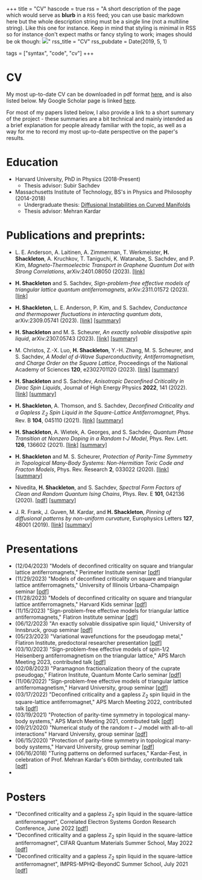 +++
title = "CV"
hascode = true
rss = "A short description of the page which would serve as **blurb** in a `RSS` feed; you can use basic markdown here but the whole description string must be a single line (not a multiline string). Like this one for instance. Keep in mind that styling is minimal in RSS so for instance don't expect maths or fancy styling to work; images should be ok though: ![](https://upload.wikimedia.org/wikipedia/en/b/b0/Rick_and_Morty_characters.jpg)"
rss_title = "CV"
rss_pubdate = Date(2019, 5, 1)

tags = ["syntax", "code", "cv"]
+++

# CV

My most up-to-date CV can be downloaded in pdf format [here](/pdfs/henryShackletonCV.pdf), and is also listed below. My Google Scholar page is linked [here](https://scholar.google.com/citations?user=VO6t9ZQAAAAJ&hl=en).

For most of my papers listed below, I also provide a link to a short summary of the project - these summaries are a bit technical and mainly intended as a brief explanation for people already familiar with the topic, as well as a way for me to record my most up-to-date perspective on the paper's results.

# Education    
* Harvard University, PhD in Physics (2018-Present) 
  * Thesis advisor: Subir Sachdev
* Massachusetts Institute of Technology, BS's in Physics and Philosophy (2014-2018)         
  * Undergraduate thesis: [Diffusional Instabilities on Curved Manifolds](https://dspace.mit.edu/handle/1721.1/120212)
  * Thesis advisor: Mehran Kardar  
# Publications and preprints:     

- L. E. Anderson, A. Laitinen, A. Zimmerman, T. Werkmeister, **H. Shackleton**, A. Kruchkov, T. Taniguchi, K. Watanabe, S. Sachdev, and P. Kim, *Magneto-Thermoelectric Transport in Graphene Quantum Dot with Strong Correlations*, arXiv:2401.08050 (2023). [[link]](https://arxiv.org/abs/2401.08050)
- **H. Shackleton** and S. Sachdev, *Sign-problem-free effective models of triangular lattice quantum antiferromagnets*, arXiv:2311.01572 (2023). [[link]](https://arxiv.org/abs/2311.01572)

- **H. Shackleton**, L. E. Anderson, P. Kim, and S. Sachdev, *Conductance and thermopower fluctuations in interacting quantum dots*, arXiv:2309.05741 (2023). [[link]](https://doi.org/10.48550/arXiv.2309.05741) [[summary]](/papers/graphenetheory)

- **H. Shackleton** and M. S. Scheurer, *An exactly solvable dissipative spin liquid*, arXiv:2307.05743 (2023). [[link]](https://doi.org/10.48550/arXiv.2307.05743) [[summary]](/papers/bilayer)

- M. Christos, Z.-X. Luo, **H. Shackleton**, Y.-H. Zhang, M. S. Scheurer, and S. Sachdev, *A Model of d-Wave Superconductivity, Antiferromagnetism, and Charge Order on the Square Lattice*, Proceedings of the National Academy of Sciences **120**, e2302701120 (2023). [[link]](https://doi.org/10.1073/pnas.2302701120) [[summary]](/papers/ancilla)

- **H. Shackleton** and S. Sachdev, *Anisotropic Deconfined Criticality in Dirac Spin Liquids*, Journal of High Energy Physics **2022**, 141 (2022). [[link]](https://doi.org/10.1007/JHEP07(2022)141) [[summary]](/papers/dqcp2) 

- **H. Shackleton**, A. Thomson, and S. Sachdev, *Deconfined Criticality and a Gapless $\mathbb{Z}_2$ Spin Liquid in the Square-Lattice Antiferromagnet*, Phys. Rev. B **104**, 045110 (2021). [[link]](https://doi.org/10.1103/PhysRevB.104.045110) [[summary]](/papers/dqcp1) 

- **H. Shackleton**, A. Wietek, A. Georges, and S. Sachdev, *Quantum Phase Transition at Nonzero Doping in a Random t-J Model*, Phys. Rev. Lett. **126**, 136602 (2021). [[link]](https://doi.org/10.1103/PhysRevLett.126.136602) [[summary]](/papers/tj) 

- **H. Shackleton** and M. S. Scheurer, *Protection of Parity-Time Symmetry in Topological Many-Body Systems: Non-Hermitian Toric Code and Fracton Models*, Phys. Rev. Research **2**, 033022 (2020). [[link]](https://doi.org/10.1103/PhysRevResearch.2.033022) [[summary]](/papers/tc)

- Nivedita, **H. Shackleton**, and S. Sachdev, *Spectral Form Factors of Clean and Random Quantum Ising Chains*, Phys. Rev. E **101**, 042136 (2020). [[pdf]](https://doi.org/10.1103/PhysRevE.101.042136) [[summary]](/papers/isingsff)

- J. R. Frank, J. Guven, M. Kardar, and **H. Shackleton**, *Pinning of diffusional patterns by non-uniform curvature*, Europhysics Letters **127**, 48001 (2019). [[link]](https://doi.org/10.1209/0295-5075/127/48001) [[summary]](/papers/kardar) 

# Presentations
* (12/04/2023) "Models of deconfined criticality on square and triangular lattice antiferromagnets," Perimeter Institute seminar [[pdf]](/presentations/dec23Perimeter.pdf)
* (11/29/2023) "Models of deconfined criticality on square and triangular lattice antiferromagnets," University of Illinois Urbana-Champaign seminar [[pdf]](/presentations/nov23UIUC.pdf)
* (11/28/2023) "Models of deconfined criticality on square and triangular lattice antiferromagnets," Harvard Kids seminar [[pdf]](/presentations/nov23Kids.pdf)
* (11/15/2023) "Sign-problem-free effective models for triangular lattice antiferromagnets," Flatiron Institute seminar [[pdf]](/presentations/nov23Flatiron.pdf)
* (06/12/2023) "An exactly solvable dissipative spin liquid," University of Innsbruck, group seminar [[pdf]](/presentations/jun23Innsbruck.pdf)
* (05/23/2023) "Variational wavefunctions for the pseudogap metal," Flatiron Institute, predoctoral researcher presentation [[pdf]](/presentations/may23Flatiron.pdf)
* (03/10/2023) "Sign-problem-free effective models of spin-1/2 Heisenberg antiferromagnetism on the triangular lattice," APS March Meeting 2023, contributed talk [[pdf]](/presentations/mar23APS.pdf)
* (02/08/2023) "Paramagnon fractionalization theory of the cuprate pseudogap," Flatiron Institute, Quantum Monte Carlo seminar [[pdf]](/presentations/feb23Flatiron.pdf)
* (11/06/2022) "Sign-problem-free effective models of triangular lattice antiferromagnetism," Harvard University, group seminar [[pdf]](/presentations/nov22Harvard.pdf)
* (03/17/2022) "Deconfined criticality and a gapless $\mathbb{Z}_2$ spin liquid in the square-lattice antiferromagnet," APS March Meeting 2022, contributed talk [[pdf]](/presentations/mar22APS.pdf)
* (03/19/2021) "Protection of parity-time symmetry in topological many-body systems," APS March Meeting 2021, contributed talk [[pdf]](/presentations/mar21APS.pdf)
* (09/21/2020) "Numerical study of the random $t-J$ model with all-to-all interactions" Harvard University, group seminar [[pdf]](/presentations/aug20Harvard.pdf)
* (06/15/2020) "Protection of parity-time symmetry in topological many-body systems," Harvard University, group seminar [[pdf]](/presentations/jun20Harvard.pdf)
* (06/16/2018) "Turing patterns on deformed surfaces," Kardar-Fest, in celebration of Prof. Mehran Kardar's 60th birthday, contributed talk [[pdf]](/presentations/jun18Kardar.pdf)
* 
# Posters 
* "Deconfined criticality and a gapless $\mathbb{Z}_2$ spin liquid in the square-lattice antiferromagnet", Correlated Electron Systems Gordon Research Conference, June 2022 [[pdf]](/posters/grc.pdf)
* "Deconfined criticality and a gapless $\mathbb{Z}_2$ spin liquid in the square-lattice antiferromagnet", CIFAR Quantum Materials Summer School, May 2022 [[pdf]](/posters/cifar.pdf)
* "Deconfined criticality and a gapless $\mathbb{Z}_2$ spin liquid in the square-lattice antiferromagnet", IMPRS-MPHQ-BeyondC Summer School, July 2021 [[pdf]](/posters/imprs.pdf)

